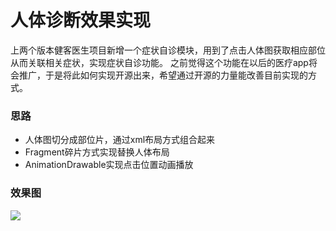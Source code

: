 # 人体诊断效果实现
上两个版本健客医生项目新增一个症状自诊模块，用到了点击人体图获取相应部位从而关联相关症状，实现症状自诊功能。
之前觉得这个功能在以后的医疗app将会推广，于是将此如何实现开源出来，希望通过开源的力量能改善目前实现的方式。
### 思路
* 人体图切分成部位片，通过xml布局方式组合起来
* Fragment碎片方式实现替换人体布局
* AnimationDrawable实现点击位置动画播放
### 效果图
![](https://dn-mhke0kuv.qbox.me/db5c67a632e7d51f401c.gif)
